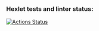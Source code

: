 ### Hexlet tests and linter status:
[![Actions Status](https://github.com/nofcngway/frontend-project-46/actions/workflows/hexlet-check.yml/badge.svg)](https://github.com/nofcngway/frontend-project-46/actions)